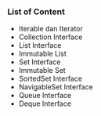 ### List of Content

* Iterable dan Iterator
* Collection Interface
* List Interface
* Immutable List
* Set Interface
* Immutable Set
* SortedSet Interface
* NavigableSet Interface 
* Queue Interface
* Deque Interface